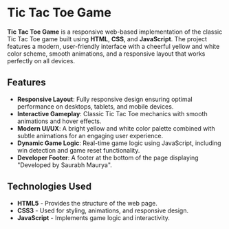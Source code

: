 # Tic Tac Toe Game

**Tic Tac Toe Game** is a responsive web-based implementation of the classic Tic Tac Toe game built using **HTML**, **CSS**, and **JavaScript**. The project features a modern, user-friendly interface with a cheerful yellow and white color scheme, smooth animations, and a responsive layout that works perfectly on all devices.

## Features

- **Responsive Layout**: Fully responsive design ensuring optimal performance on desktops, tablets, and mobile devices.
- **Interactive Gameplay**: Classic Tic Tac Toe mechanics with smooth animations and hover effects.
- **Modern UI/UX**: A bright yellow and white color palette combined with subtle animations for an engaging user experience.
- **Dynamic Game Logic**: Real-time game logic using JavaScript, including win detection and game reset functionality.
- **Developer Footer**: A footer at the bottom of the page displaying "Developed by Saurabh Maurya".

## Technologies Used

- **HTML5** - Provides the structure of the web page.
- **CSS3** - Used for styling, animations, and responsive design.
- **JavaScript** - Implements game logic and interactivity.

